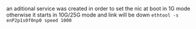 

an aditional service was created in order to set the nic at boot in 1G mode
otherwise it starts in 10G/25G mode and link will be down
`ethtool -s enP2p1s0f0np0 speed 1000`